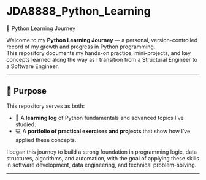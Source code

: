 # JDA8888_Python_Learning

 🐍 Python Learning Journey

Welcome to my **Python Learning Journey** — a personal, version-controlled record of my growth and progress in Python programming.  
This repository documents my hands-on practice, mini-projects, and key concepts learned along the way as I transition from a Structural Engineer to a Software Engineer.

---

## 🎯 Purpose

This repository serves as both:
- 🧠 A **learning log** of Python fundamentals and advanced topics I’ve studied.
- 💻 A **portfolio of practical exercises and projects** that show how I’ve applied these concepts.

I began this journey to build a strong foundation in programming logic, data structures, algorithms, and automation, with the goal of applying these skills in software development, data engineering, and technical problem-solving.

---
